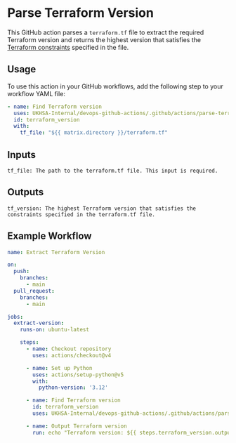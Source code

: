 # Parse Terraform Version

This GitHub action parses a `terraform.tf` file to extract the required Terraform version and returns the highest version that satisfies the [Terraform constraints](https://developer.hashicorp.com/terraform/language/expressions/version-constraints) specified in the file.

## Usage

To use this action in your GitHub workflows, add the following step to your workflow YAML file:

```yaml
- name: Find Terraform version
  uses: UKHSA-Internal/devops-github-actions/.github/actions/parse-terraform-version@main
  id: terraform_version
  with:
    tf_file: "${{ matrix.directory }}/terraform.tf"
```

## Inputs

    tf_file: The path to the terraform.tf file. This input is required.

## Outputs

    tf_version: The highest Terraform version that satisfies the constraints specified in the terraform.tf file.

## Example Workflow

```yaml
name: Extract Terraform Version

on:
  push:
    branches:
      - main
  pull_request:
    branches:
      - main

jobs:
  extract-version:
    runs-on: ubuntu-latest

    steps:
      - name: Checkout repository
        uses: actions/checkout@v4

      - name: Set up Python
        uses: actions/setup-python@v5
        with:
          python-version: '3.12'

      - name: Find Terraform version
        id: terraform_version
        uses: UKHSA-Internal/devops-github-actions/.github/actions/parse-terraform-version@main

      - name: Output Terraform version
        run: echo "Terraform version: ${{ steps.terraform_version.outputs.tf_version }}"
```
